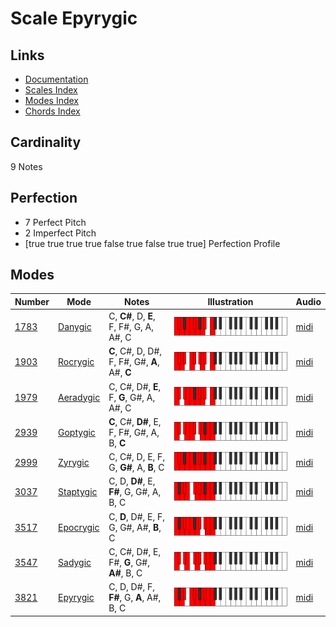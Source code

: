# Scale Epyrygic

## Links

- [Documentation](index.md)
- [Scales Index](Scales.md)
- [Modes Index](Modes.md)
- [Chords Index](Chords.md)

## Cardinality

9 Notes

## Perfection

- 7 Perfect Pitch
- 2 Imperfect Pitch
- [true true true true false true false true true] Perfection Profile

## Modes

| Number | Mode | Notes | Illustration | Audio |
|--------|------|-------|--------------|-------|
| [1783](https://ianring.com/musictheory/scales/1783) | [Danygic](ModeDanygic.md) | C, **C#**, D, **E**, F, F#, G, A, A#, C | ![CNaturalDanygic](ModeCNaturalDanygic.png) | [midi](https://github.com/edipermadi/music/blob/main/docs/ModeCNaturalDanygic.mid?raw=true) | 
| [1903](https://ianring.com/musictheory/scales/1903) | [Rocrygic](ModeRocrygic.md) | **C**, C#, D, D#, F, F#, G#, **A**, A#, **C** | ![CNaturalRocrygic](ModeCNaturalRocrygic.png) | [midi](https://github.com/edipermadi/music/blob/main/docs/ModeCNaturalRocrygic.mid?raw=true) | 
| [1979](https://ianring.com/musictheory/scales/1979) | [Aeradygic](ModeAeradygic.md) | C, C#, D#, **E**, F, **G**, G#, A, A#, C | ![CNaturalAeradygic](ModeCNaturalAeradygic.png) | [midi](https://github.com/edipermadi/music/blob/main/docs/ModeCNaturalAeradygic.mid?raw=true) | 
| [2939](https://ianring.com/musictheory/scales/2939) | [Goptygic](ModeGoptygic.md) | **C**, C#, **D#**, E, F, F#, G#, A, B, **C** | ![CNaturalGoptygic](ModeCNaturalGoptygic.png) | [midi](https://github.com/edipermadi/music/blob/main/docs/ModeCNaturalGoptygic.mid?raw=true) | 
| [2999](https://ianring.com/musictheory/scales/2999) | [Zyrygic](ModeZyrygic.md) | C, C#, D, E, F, G, **G#**, A, **B**, C | ![CNaturalZyrygic](ModeCNaturalZyrygic.png) | [midi](https://github.com/edipermadi/music/blob/main/docs/ModeCNaturalZyrygic.mid?raw=true) | 
| [3037](https://ianring.com/musictheory/scales/3037) | [Staptygic](ModeStaptygic.md) | C, D, **D#**, E, **F#**, G, G#, A, B, C | ![CNaturalStaptygic](ModeCNaturalStaptygic.png) | [midi](https://github.com/edipermadi/music/blob/main/docs/ModeCNaturalStaptygic.mid?raw=true) | 
| [3517](https://ianring.com/musictheory/scales/3517) | [Epocrygic](ModeEpocrygic.md) | C, **D**, D#, E, F, G, G#, A#, **B**, C | ![CNaturalEpocrygic](ModeCNaturalEpocrygic.png) | [midi](https://github.com/edipermadi/music/blob/main/docs/ModeCNaturalEpocrygic.mid?raw=true) | 
| [3547](https://ianring.com/musictheory/scales/3547) | [Sadygic](ModeSadygic.md) | C, C#, D#, E, F#, **G**, G#, **A#**, B, C | ![CNaturalSadygic](ModeCNaturalSadygic.png) | [midi](https://github.com/edipermadi/music/blob/main/docs/ModeCNaturalSadygic.mid?raw=true) | 
| [3821](https://ianring.com/musictheory/scales/3821) | [Epyrygic](ModeEpyrygic.md) | C, D, D#, F, **F#**, G, **A**, A#, B, C | ![CNaturalEpyrygic](ModeCNaturalEpyrygic.png) | [midi](https://github.com/edipermadi/music/blob/main/docs/ModeCNaturalEpyrygic.mid?raw=true) | 
